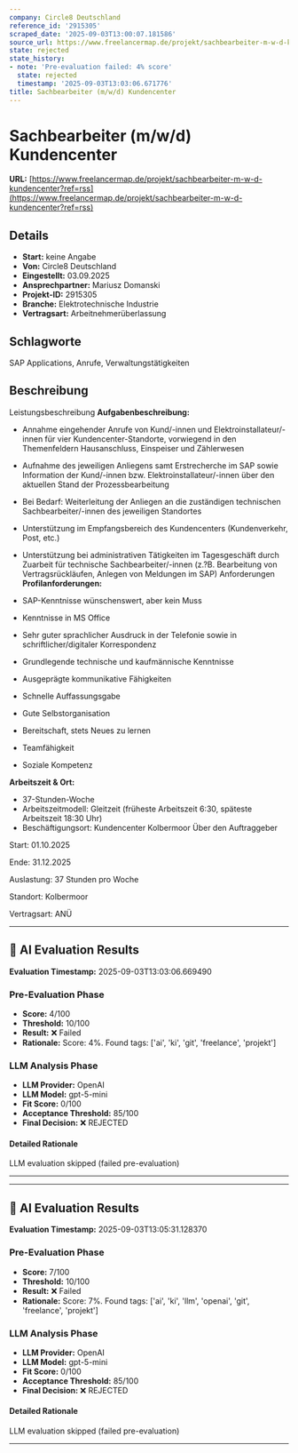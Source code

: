 ```yaml
---
company: Circle8 Deutschland
reference_id: '2915305'
scraped_date: '2025-09-03T13:00:07.181586'
source_url: https://www.freelancermap.de/projekt/sachbearbeiter-m-w-d-kundencenter?ref=rss
state: rejected
state_history:
- note: 'Pre-evaluation failed: 4% score'
  state: rejected
  timestamp: '2025-09-03T13:03:06.671776'
title: Sachbearbeiter (m/w/d) Kundencenter
---
```



# Sachbearbeiter (m/w/d) Kundencenter
**URL:** [https://www.freelancermap.de/projekt/sachbearbeiter-m-w-d-kundencenter?ref=rss](https://www.freelancermap.de/projekt/sachbearbeiter-m-w-d-kundencenter?ref=rss)
## Details
- **Start:** keine Angabe
- **Von:** Circle8 Deutschland
- **Eingestellt:** 03.09.2025
- **Ansprechpartner:** Mariusz Domanski
- **Projekt-ID:** 2915305
- **Branche:** Elektrotechnische Industrie
- **Vertragsart:** Arbeitnehmerüberlassung

## Schlagworte
SAP Applications, Anrufe, Verwaltungstätigkeiten

## Beschreibung
Leistungsbeschreibung
**Aufgabenbeschreibung:**

- Annahme eingehender Anrufe von Kund/-innen und Elektroinstallateur/-innen für vier Kundencenter-Standorte, vorwiegend in den Themenfeldern Hausanschluss, Einspeiser und Zählerwesen
- Aufnahme des jeweiligen Anliegens samt Erstrecherche im SAP sowie Information der Kund/-innen bzw. Elektroinstallateur/-innen über den aktuellen Stand der Prozessbearbeitung
- Bei Bedarf: Weiterleitung der Anliegen an die zuständigen technischen Sachbearbeiter/-innen des jeweiligen Standortes
- Unterstützung im Empfangsbereich des Kundencenters (Kundenverkehr, Post, etc.)
- Unterstützung bei administrativen Tätigkeiten im Tagesgeschäft durch Zuarbeit für technische Sachbearbeiter/-innen (z.?B. Bearbeitung von Vertragsrückläufen, Anlegen von Meldungen im SAP)
Anforderungen
**Profilanforderungen:**

- SAP-Kenntnisse wünschenswert, aber kein Muss
- Kenntnisse in MS Office
- Sehr guter sprachlicher Ausdruck in der Telefonie sowie in schriftlicher/digitaler Korrespondenz
- Grundlegende technische und kaufmännische Kenntnisse
- Ausgeprägte kommunikative Fähigkeiten
- Schnelle Auffassungsgabe
- Gute Selbstorganisation
- Bereitschaft, stets Neues zu lernen
- Teamfähigkeit
- Soziale Kompetenz

**Arbeitszeit & Ort:**

- 37-Stunden-Woche
- Arbeitszeitmodell: Gleitzeit (früheste Arbeitszeit 6:30, späteste Arbeitszeit 18:30 Uhr)
- Beschäftigungsort: Kundencenter Kolbermoor
Über den Auftraggeber

Start: 01.10.2025

Ende: 31.12.2025

Auslastung: 37 Stunden pro Woche

Standort: Kolbermoor

Vertragsart: ANÜ

---

## 🤖 AI Evaluation Results

**Evaluation Timestamp:** 2025-09-03T13:03:06.669490

### Pre-Evaluation Phase
- **Score:** 4/100
- **Threshold:** 10/100
- **Result:** ❌ Failed
- **Rationale:** Score: 4%. Found tags: ['ai', 'ki', 'git', 'freelance', 'projekt']

### LLM Analysis Phase
- **LLM Provider:** OpenAI
- **LLM Model:** gpt-5-mini
- **Fit Score:** 0/100
- **Acceptance Threshold:** 85/100
- **Final Decision:** ❌ REJECTED

#### Detailed Rationale
LLM evaluation skipped (failed pre-evaluation)

---


---

## 🤖 AI Evaluation Results

**Evaluation Timestamp:** 2025-09-03T13:05:31.128370

### Pre-Evaluation Phase
- **Score:** 7/100
- **Threshold:** 10/100
- **Result:** ❌ Failed
- **Rationale:** Score: 7%. Found tags: ['ai', 'ki', 'llm', 'openai', 'git', 'freelance', 'projekt']

### LLM Analysis Phase
- **LLM Provider:** OpenAI
- **LLM Model:** gpt-5-mini
- **Fit Score:** 0/100
- **Acceptance Threshold:** 85/100
- **Final Decision:** ❌ REJECTED

#### Detailed Rationale
LLM evaluation skipped (failed pre-evaluation)

---
